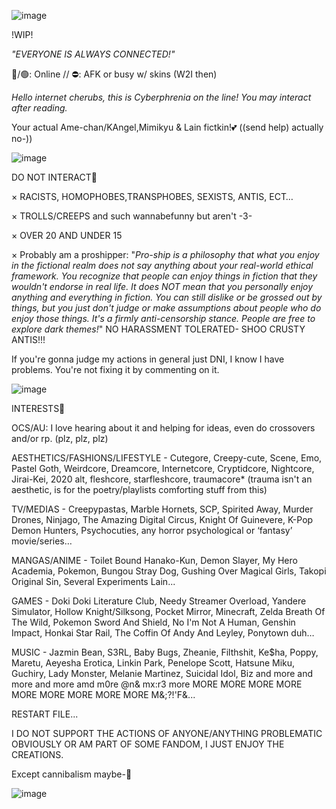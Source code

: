 ![image](https://files.catbox.moe/c0pxcl.jpeg)


!WIP!

*"EVERYONE IS ALWAYS CONNECTED!"*

<!--
**KANNIBALKUNT/KANNIBALKUNT** is a ✨ _special_ ✨ repository because its `README.md` (this file) appears on your GitHub profile.

-->
🌙/🟢: Online // ⛔️: AFK or busy w/ skins (W2I then)

*Hello internet cherubs, this is Cyberphrenia on the line! You may interact after reading.* 

Your actual Ame-chan/KAngel,Mimikyu & Lain fictkin!💕 ((send help) actually no-))


![image](https://files.catbox.moe/7b71cc.jpeg)

DO NOT INTERACT🔪

× RACISTS, HOMOPHOBES,TRANSPHOBES, SEXISTS, ANTIS, ECT…

× TROLLS/CREEPS and such wannabefunny but aren't -3-

× OVER 20 AND UNDER 15

× Probably am a proshipper: "*Pro-ship is a philosophy that what you enjoy in the fictional realm does not say anything about your real-world ethical framework. You recognize that people can enjoy things in fiction that they wouldn't endorse in real life. It does NOT mean that you personally enjoy anything and everything in fiction. You can still dislike or be grossed out by things, but you just don't judge or make assumptions about people who do enjoy those things. It's a firmly anti-censorship stance. People are free to explore dark themes!*" NO HARASSMENT TOLERATED- SHOO CRUSTY ANTIS!!!

If you're gonna judge my actions in general just DNI, I know I have problems. You're not fixing it by commenting on it.

![image](https://files.catbox.moe/7b71cc.jpeg)


INTERESTS🍬

OCS/AU: I love hearing about it and helping for ideas, even do crossovers and/or rp. (plz, plz, plz)

AESTHETICS/FASHIONS/LIFESTYLE - Cutegore, Creepy-cute, Scene, Emo, Pastel Goth, Weirdcore, Dreamcore, Internetcore, Cryptidcore, Nightcore, Jirai-Kei, 2020 alt, fleshcore, starfleshcore, traumacore* (trauma isn't an aesthetic, is for the poetry/playlists comforting stuff from this)

TV/MEDIAS - Creepypastas, Marble Hornets, SCP, Spirited Away, Murder Drones, Ninjago, The Amazing Digital Circus, Knight Of Guinevere, K-Pop Demon Hunters, Psychocuties, any horror psychological or ‘fantasy’ movie/series…

MANGAS/ANIME - Toilet Bound Hanako-Kun, Demon Slayer, My Hero Academia, Pokemon, Bungou Stray Dog, Gushing Over Magical Girls, Takopi Original Sin, Several Experiments Lain...

GAMES - Doki Doki Literature Club, Needy Streamer Overload, Yandere Simulator, Hollow Knight/Silksong, Pocket Mirror, Minecraft, Zelda Breath Of The Wild, Pokemon Sword And Shield, No I'm Not A Human, Genshin Impact, Honkai Star Rail, The Coffin Of Andy And Leyley, Ponytown duh…

MUSIC - Jazmin Bean, S3RL, Baby Bugs, Zheanie, Filthshit, Ke$ha, Poppy, Maretu, Aeyesha Erotica, Linkin Park, Penelope Scott, Hatsune Miku, Guchiry, Lady Monster, Melanie Martinez, Suicidal Idol, Biz and more and more and more amd m0re @n& mx:r3 more MORE MORE MORE MORE MORE MORE MORE MORE MORE M&;?!'F&...

RESTART FILE...

I DO NOT SUPPORT THE ACTIONS OF ANYONE/ANYTHING PROBLEMATIC OBVIOUSLY OR AM PART OF SOME FANDOM, I JUST ENJOY THE CREATIONS.

Except cannibalism maybe-🔪 


![image](https://files.catbox.moe/zq7ryv.jpeg)
